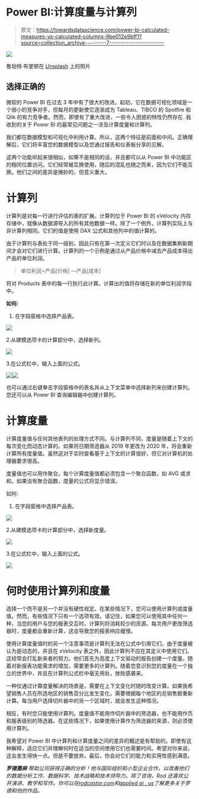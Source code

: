 # Power BI:计算度量与计算列

> 原文：<https://towardsdatascience.com/power-bi-calculated-measures-vs-calculated-columns-9be012e9bff1?source=collection_archive---------7----------------------->

![](img/158fca3293bc9f11e495d3e1788f66f8.png)

鲁珀特·布里顿在 [Unsplash](https://unsplash.com?utm_source=medium&utm_medium=referral) 上的照片

## 选择正确的

微软的 Power BI 在过去 3 年中有了很大的改进。起初，它在数据可视化领域是一个弱小的竞争对手，但每月的更新使它逐渐成为 Tableau、TIBCO 的 Spotfire 和 Qlik 的有力竞争者。然而，即使有了重大改进，一些令人困惑的特性仍然存在..我收到的关于 Power BI 的最常见问题之一涉及计算度量和计算列。

我们都在数据模型和可视化中利用计算。所以，这两个特征是前面和中间。正确理解后，它们将丰富您的数据模型以及您通过报告和仪表板分享的见解。

这两个功能听起来很相似，如果不是相同的话，并且都可以从 Power BI 中功能区的相同位置访问。它们经常被互换使用，随后的混乱也随之而来，因为它们不能互换。他们之间的差异是微妙的，但意义重大。

# 计算列

计算列是对每一行进行评估的表的扩展。计算列位于 Power BI 的 xVelocity 内存存储中，就像从数据源导入的所有其他数据一样。除了一个例外，计算列实际上与非计算列相同。它们的值是使用 DAX 公式和其他列中的值计算的。

由于计算列与表处于同一级别，因此只有在第一次定义它们时以及在数据集刷新期间才会对它们进行计算。计算列的一个示例是通过从产品价格中减去产品成本得出产品的单位利润。

> 单位利润=产品[价格] —产品[成本]

将对 Products 表中的每一行执行此计算。计算出的值将存储在新的单位利润字段中。

**如何:**

1.  在字段窗格中选择产品表。

![](img/fcd663cbbbfa56841305cfbb10c858ff.png)

2.从建模选项卡的计算部分中，选择新列。

![](img/7201e64a93d349e707a0124958b7c73d.png)

3.在公式栏中，输入上面的公式。

![](img/c9424cba928d2450ffc16b7c60513ece.png)![](img/4801a939fb18e174818dd73ad8ff98c2.png)

也可以通过右键单击字段窗格中的表名并从上下文菜单中选择新列来创建计算列。您还可以从 Power BI 查询编辑器中创建计算列。

# 计算度量

计算度量值与任何其他表列的处理方式不同。与计算列不同，度量是随着上下文的每次变化而动态计算的。如果将日期筛选器从 2019 年更改为 2020 年，将会重新计算所有度量值。虽然这对于实时查看基于上下文的计算很好，但它对计算机的处理器要求很高。

度量值也可以用作聚合。每个计算度量值都必须包含一个聚合函数，如 AVG 或求和。如果没有聚合函数，度量的公式将显示错误。

如何:

1.  在字段窗格中选择产品表。

![](img/fcd663cbbbfa56841305cfbb10c858ff.png)

2.从建模选项卡的计算部分中，选择新度量。

![](img/d048b94f8b321d926c130486fe63adc4.png)

3.在公式栏中，输入上面的公式。

![](img/b548c456d97ccdf60fcc22fec0f6b723.png)

# 何时使用计算列和度量

选择一个而不是另一个并没有硬性规定。在某些情况下，您可以使用计算列或度量值。然而，有些情况下只有一个选项有效。请记住，如果您可以使用其中任何一种，当您的用户与您的报表交互时，计算列将消耗较少的资源。每次用户更改筛选器时，度量都会重新计算，这会导致您的报表响应缓慢。

使用计算度量值时的另一个注意事项是计算列无法在公式中引用它们。由于度量被认为是动态的，并且在 xVelocity 表之外，因此计算列不应在其定义中使用它们。这经常会打乱新来者的努力。他们首先为高度上下文驱动的报告创建一个度量。随着对新报表功能需求的增加，需要更多的计算列。随着您意识到您的度量在一个独立的世界中，并且在计算列公式栏中毫无用处，挫败感袭来。

一种仅通过计算度量解决的场景是，需要在上下文变化时随时改变计算。如果我希望销售人员在所选地区的销售百分比发生变化，需要根据每个地区的总销售额重新计算。每当用户选择切片器中的另一个区域时，就会发生这种情况。

相反，有时您只能使用计算列。度量值不能用作切片器中的筛选器，也不能用作页和报表级别的筛选器。在这些情况下，如果使用计算作为筛选器的来源，则必须使用计算列。

我希望对 Power BI 中计算列和计算度量之间的差异的概述是有帮助的。即使有这种解释，适应它们并理解何时在适当的空间使用它们也需要时间。希望对你来说，这会发生得快一点。但是不要放弃。最后，你会对它们的能力和实用性感到满意。

***罗德蓖麻*** *帮助公司获得正确的分析！他与国际组织和小型企业合作，以改善他们的数据分析工作、数据科学、技术战略和技术领导力。除了咨询，Rod 还喜欢公开演讲、教学和写作。你可以在*[*rodcastor.com*](https://rodcastor.com/)*和*[*applied ai . us*](https://appliedai.us/)*了解更多关于罗德和他的作品。*